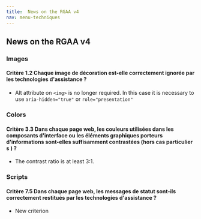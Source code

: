 ```yaml
---
title:  News on the RGAA v4
nav: menu-techniques
---
```


## News on the RGAA v4

### Images

#### Critère 1.2 Chaque image de décoration est-elle correctement ignorée par les technologies d'assistance ?

* Alt attribute on `<img>` is no longer required. In this case it is necessary to use `aria-hidden="true"` or `role="presentation"`

### Colors

#### Critère 3.3 Dans chaque page web, les couleurs utilisées dans les composants d'interface ou les éléments graphiques porteurs d'informations sont-elles suffisamment contrastées (hors cas particulier s ) ?

* The contrast ratio is at least 3:1.

### Scripts

#### Critère 7.5 Dans chaque page web, les messages de statut sont-ils correctement restitués par les technologies d'assistance ?

* New criterion
